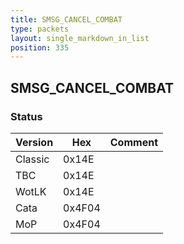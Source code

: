 ```yaml
---
title: SMSG_CANCEL_COMBAT
type: packets
layout: single_markdown_in_list
position: 335
---
```


## SMSG_CANCEL_COMBAT

### Status

Version    | Hex        | Comment
---------- | ---------- | ---------- 
Classic    | 0x14E      | 
TBC        | 0x14E      | 
WotLK      | 0x14E      | 
Cata       | 0x4F04     | 
MoP        | 0x4F04     | 